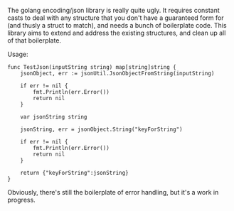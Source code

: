 The golang encoding/json library is really quite ugly. It requires constant casts to deal with any structure that you don't have a guaranteed form for (and thusly a struct to match), and needs a bunch of boilerplate code.  This library aims to extend and address the existing structures, and clean up all of that boilerplate.

Usage:
    
    func TestJson(inputString string) map[string]string {
        jsonObject, err := jsonUtil.JsonObjectFromString(inputString)

        if err != nil {
            fmt.Println(err.Error())
            return nil
        }

        var jsonString string

        jsonString, err = jsonObject.String("keyForString")

        if err != nil {
            fmt.Println(err.Error())
            return nil
        }

        return {"keyForString":jsonString}
    }

Obviously, there's still the boilerplate of error handling, but it's a work in progress.